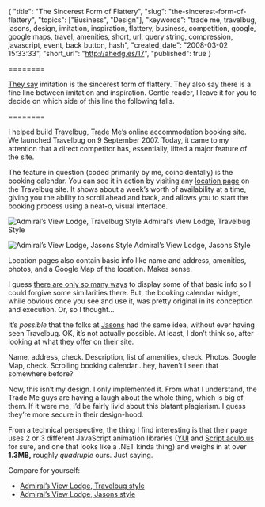 {
  "title": "The Sincerest Form of Flattery",
  "slug": "the-sincerest-form-of-flattery",
  "topics": ["Business", "Design"],
  "keywords": "trade me, travelbug, jasons, design, imitation, inspiration, flattery, business, competition, google, google maps, travel, amenities, short, url, query string, compression, javascript, event, back button, hash",
  "created_date": "2008-03-02 15:33:33",
  "short_url": "http://ahedg.es/17",
  "published": true
}

========

[They say](https://www.quotationspage.com/quote/27484.html) imitation is the sincerest form of flattery. They also say there is a fine line between imitation and inspiration. Gentle reader, I leave it for you to decide on which side of this line the following falls.

========

I helped build [Travelbug](https://www.travelbug.co.nz/), [Trade Me’s](https://www.trademe.co.nz/) online accommodation booking site. We launched Travelbug on 9 September 2007. Today, it came to my attention that a direct competitor has, essentially, lifted a major feature of the site.

The feature in question (coded primarily by me, coincidentally) is the booking calendar. You can see it in action by visiting any [location page](https://www.travelbug.co.nz/visit/19160#book) on the Travelbug site. It shows about a week’s worth of availability at a time, giving you the ability to scroll ahead and back, and allows you to start the booking process using a neat-o, visual interface.

<div class="photo-left">
	<p>
		<img src="/blog/assets/img/admirals-travelbug.png" alt="Admiral’s View Lodge, Travelbug Style">
		Admiral’s View Lodge, Travelbug Style
	</p>
	<p>
		<img src="/blog/assets/img/admirals-jasons.png" alt="Admiral’s View Lodge, Jasons Style">
		Admiral’s View Lodge, Jasons Style
	</p>
</div>

Location pages also contain basic info like name and address, amenities, photos, and a Google Map of the location. Makes sense.

I guess [there are only so many ways](https://www.37signals.com/svn/posts/575-but-theres-only-so-many-ways-to-do-something-right) to display some of that basic info so I could forgive some similarities there. But, the booking calendar widget, while obvious once you see and use it, was pretty original in its conception and execution. Or, so I thought…

It’s _possible_ that the folks at [Jasons](https://www.jasons.com/) had the same idea, without ever having seen Travelbug. OK, it’s not actually possible. At least, I don’t think so, after looking at what they offer on their site.

Name, address, check. Description, list of amenities, check. Photos, Google Map, check. Scrolling booking calendar…hey, haven’t I seen that somewhere before?

Now, this isn’t my design. I only implemented it. From what I understand, the Trade Me guys are having a laugh about the whole thing, which is big of them. If it were me, I’d be fairly livid about this blatant plagiarism. I guess they’re more secure in their design-hood.

From a technical perspective, the thing I find interesting is that their page uses 2 or 3 different JavaScript animation libraries ([YUI](https://developer.yahoo.com/yui/animation/) and [Script.aculo.us](https://script.aculo.us/) for sure, and one that looks like a .NET kinda thing) and weighs in at over **1.3MB,** roughly _quadruple_ ours. Just saying.

Compare for yourself:

* [Admiral’s View Lodge, Travelbug style](https://www.travelbug.co.nz/visit/20564)
* [Admiral’s View Lodge, Jasons style](https://www.jasons.com/New-Zealand/Paihia/Admirals-View-Lodge)

